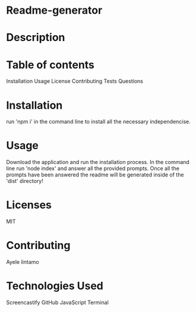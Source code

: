 # Readme-generator

# Description

# Table of contents

Installation
Usage
License
Contributing
Tests
Questions

# Installation
run 'npm i' in the command line to install all the necessary independencise.
# Usage
Download the application and run the installation process. In the command line run 'node index' and answer all the provided prompts. Once all the prompts have been answered the readme will be generated inside of the 'dist' directory!

# Licenses
MIT
# Contributing
Ayele lintamo 
# Technologies Used
Screencastify
GitHub
JavaScript
Terminal
